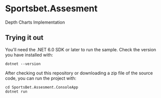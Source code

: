 # Sportsbet.Assesment
Depth Charts Implementation

## Trying it out

You'll need the .NET 6.0 SDK or later to run the sample. Check the version you have installed with:

```shell
dotnet --version
```
After checking out this repository or downloading a zip file of the source code, you can run the project with:

```shell
cd SportsBet.Assesment.ConsoleApp
dotnet run
```
